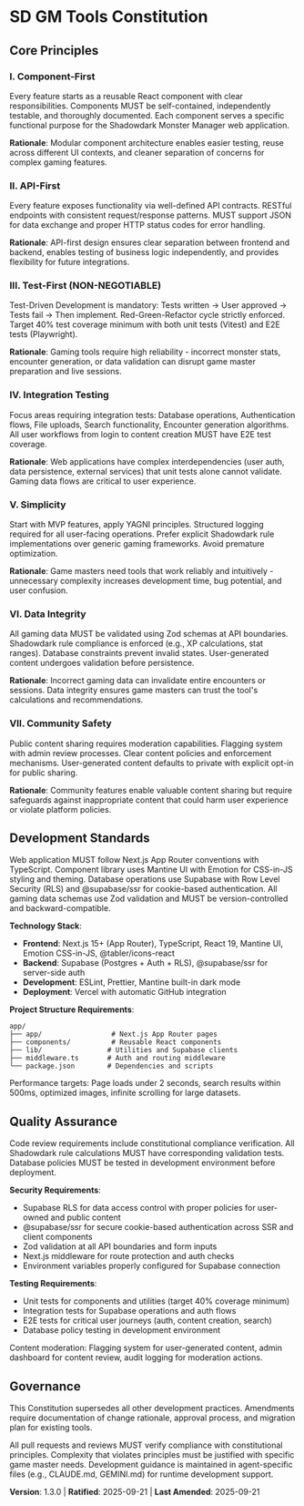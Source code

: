 <!--
Sync Impact Report:
Version change: 1.2.0 → 1.3.0
Modified sections:
- Development Standards (updated to reflect Mantine UI instead of shadcn/ui)
- Technology stack corrected: Mantine UI with Emotion for styling, @tabler/icons-react for icons
- Component library changed from shadcn/ui to Mantine for better accessibility and documentation
Templates requiring updates:
- ✅ .specify/templates/plan-template.md (Constitution Check references this document)
- ✅ .specify/templates/spec-template.md (Review checklist aligns with principles)
- ✅ .specify/templates/tasks-template.md (TDD workflow enforced by Test-First principle)
-->

# SD GM Tools Constitution

## Core Principles

### I. Component-First

Every feature starts as a reusable React component with clear responsibilities. Components MUST be self-contained, independently testable, and thoroughly documented. Each component serves a specific functional purpose for the Shadowdark Monster Manager web application.

**Rationale**: Modular component architecture enables easier testing, reuse across different UI contexts, and cleaner separation of concerns for complex gaming features.

### II. API-First

Every feature exposes functionality via well-defined API contracts. RESTful endpoints with consistent request/response patterns. MUST support JSON for data exchange and proper HTTP status codes for error handling.

**Rationale**: API-first design ensures clear separation between frontend and backend, enables testing of business logic independently, and provides flexibility for future integrations.

### III. Test-First (NON-NEGOTIABLE)

Test-Driven Development is mandatory: Tests written → User approved → Tests fail → Then implement. Red-Green-Refactor cycle strictly enforced. Target 40% test coverage minimum with both unit tests (Vitest) and E2E tests (Playwright).

**Rationale**: Gaming tools require high reliability - incorrect monster stats, encounter generation, or data validation can disrupt game master preparation and live sessions.

### IV. Integration Testing

Focus areas requiring integration tests: Database operations, Authentication flows, File uploads, Search functionality, Encounter generation algorithms. All user workflows from login to content creation MUST have E2E test coverage.

**Rationale**: Web applications have complex interdependencies (user auth, data persistence, external services) that unit tests alone cannot validate. Gaming data flows are critical to user experience.

### V. Simplicity

Start with MVP features, apply YAGNI principles. Structured logging required for all user-facing operations. Prefer explicit Shadowdark rule implementations over generic gaming frameworks. Avoid premature optimization.

**Rationale**: Game masters need tools that work reliably and intuitively - unnecessary complexity increases development time, bug potential, and user confusion.

### VI. Data Integrity

All gaming data MUST be validated using Zod schemas at API boundaries. Shadowdark rule compliance is enforced (e.g., XP calculations, stat ranges). Database constraints prevent invalid states. User-generated content undergoes validation before persistence.

**Rationale**: Incorrect gaming data can invalidate entire encounters or sessions. Data integrity ensures game masters can trust the tool's calculations and recommendations.

### VII. Community Safety

Public content sharing requires moderation capabilities. Flagging system with admin review processes. Clear content policies and enforcement mechanisms. User-generated content defaults to private with explicit opt-in for public sharing.

**Rationale**: Community features enable valuable content sharing but require safeguards against inappropriate content that could harm user experience or violate platform policies.

## Development Standards

Web application MUST follow Next.js App Router conventions with TypeScript. Component library uses Mantine UI with Emotion for CSS-in-JS styling and theming. Database operations use Supabase with Row Level Security (RLS) and @supabase/ssr for cookie-based authentication. All gaming data schemas use Zod validation and MUST be version-controlled and backward-compatible.

**Technology Stack**:

- **Frontend**: Next.js 15+ (App Router), TypeScript, React 19, Mantine UI, Emotion CSS-in-JS, @tabler/icons-react
- **Backend**: Supabase (Postgres + Auth + RLS), @supabase/ssr for server-side auth
- **Development**: ESLint, Prettier, Mantine built-in dark mode
- **Deployment**: Vercel with automatic GitHub integration

**Project Structure Requirements**:

```
app/
├── app/                 # Next.js App Router pages
├── components/          # Reusable React components
├── lib/                # Utilities and Supabase clients
├── middleware.ts       # Auth and routing middleware
└── package.json        # Dependencies and scripts
```

Performance targets: Page loads under 2 seconds, search results within 500ms, optimized images, infinite scrolling for large datasets.

## Quality Assurance

Code review requirements include constitutional compliance verification. All Shadowdark rule calculations MUST have corresponding validation tests. Database policies MUST be tested in development environment before deployment.

**Security Requirements**:

- Supabase RLS for data access control with proper policies for user-owned and public content
- @supabase/ssr for secure cookie-based authentication across SSR and client components
- Zod validation at all API boundaries and form inputs
- Next.js middleware for route protection and auth checks
- Environment variables properly configured for Supabase connection

**Testing Requirements**:

- Unit tests for components and utilities (target 40% coverage minimum)
- Integration tests for Supabase operations and auth flows
- E2E tests for critical user journeys (auth, content creation, search)
- Database policy testing in development environment

Content moderation: Flagging system for user-generated content, admin dashboard for content review, audit logging for moderation actions.

## Governance

This Constitution supersedes all other development practices. Amendments require documentation of change rationale, approval process, and migration plan for existing tools.

All pull requests and reviews MUST verify compliance with constitutional principles. Complexity that violates principles must be justified with specific game master needs. Development guidance is maintained in agent-specific files (e.g., CLAUDE.md, GEMINI.md) for runtime development support.

**Version**: 1.3.0 | **Ratified**: 2025-09-21 | **Last Amended**: 2025-09-21
